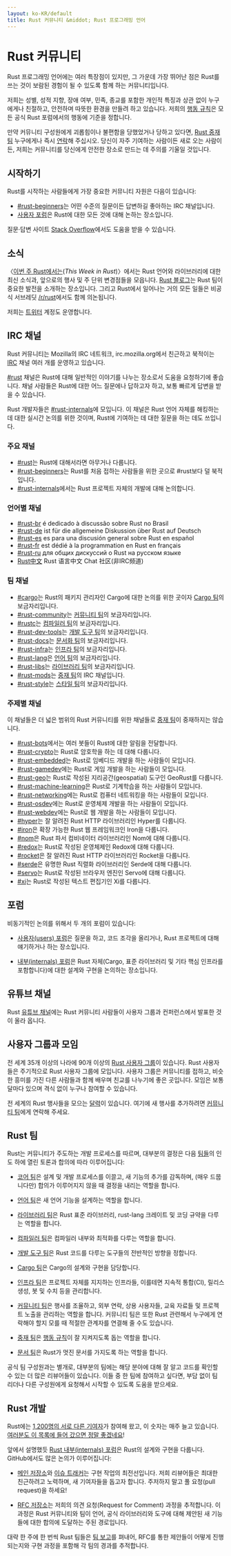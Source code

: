 ```yaml
---
layout: ko-KR/default
title: Rust 커뮤니티 &middot; Rust 프로그래밍 언어
---
```


# Rust 커뮤니티

Rust 프로그래밍 언어에는 여러 특장점이 있지만, 그 가운데 가장 뛰어난 점은 Rust를 쓰는 것이 보람된 경험이 될 수 있도록 함께 하는 커뮤니티입니다.

저희는 성별, 성적 지향, 장애 여부, 민족, 종교를 포함한 개인적 특징과 상관 없이 누구에게나 친절하고, 안전하며 따뜻한 환경을 만들려 하고 있습니다.
저희의 [행동 규칙][coc]은 모든 공식 Rust 포럼에서의 행동에 기준을 정합니다.

만약 커뮤니티 구성원에게 괴롭힘이나 불편함을 당했었거나 당하고 있다면, [Rust 중재 팀][mod_team] 누구에게나 즉시 [연락][mod_team_email]해 주십시오.
당신이 자주 기여하는 사람이든 새로 오는 사람이든, 저희는 커뮤니티를 당신에게 안전한 장소로 만드는 데 주의를 기울일 것입니다.

[coc]: conduct.html
[mod_team_email]: mailto:rust-mods@rust-lang.org

## 시작하기

Rust를 시작하는 사람들에게 가장 중요한 커뮤니티 자원은 다음이 있습니다:

- [#rust-beginners][beginners_irc]는 어떤 수준의 질문이든 답변하길 좋아하는 IRC 채널입니다.
- [사용자 포럼][users_forum]은 Rust에 대한 모든 것에 대해 논하는 장소입니다.

질문·답변 사이트 [Stack Overflow][stack_overflow]에서도 도움을 받을 수 있습니다.

[stack_overflow]: https://stackoverflow.com/questions/tagged/rust

## 소식

〈[이번 주 Rust에서는][twir](<i lang="en">This Week in Rust</i>)〉에서는
Rust 언어와 라이브러리에 대한 최신 소식과, 앞으로의 행사 및 주 단위 변경점들을 모읍니다.
[Rust 블로그][rust_blog]는 Rust 팀이 중요한 발전을 소개하는 장소입니다.
그리고 Rust에서 일어나는 거의 모든 일들은 비공식 서브레딧 [/r/rust][reddit]에서도 함께 의논됩니다.

저희는 [트위터][twitter] 계정도 운영합니다.
<!-- 영어를 읽을 수 없다면, 중국어 [웨이보][weibo] 계정을 팔로할 수도 있습니다. -->

[twir]: https://this-week-in-rust.org/
[rust_blog]: http://blog.rust-lang.org/
[reddit]: https://www.reddit.com/r/rust
[reddit_coc]: https://www.reddit.com/r/rust/comments/2rvrzx/our_code_of_conduct_please_read/
[twitter]: https://twitter.com/rustlang
[weibo]: http://weibo.com/u/5616913483

## IRC 채널

Rust 커뮤니티는 Mozilla의 IRC 네트워크, irc.mozilla.org에서 친근하고 북적이는 [IRC] 채널 여러 개를 운영하고 있습니다.

[#rust][rust_irc] 채널은 Rust에 대해 일반적인 이야기를 나누는 장소로서 도움을 요청하기에 좋습니다.
채널 사람들은 Rust에 대한 어느 질문에나 답하고자 하고, 보통 빠르게 답변을 받을 수 있습니다.

Rust 개발자들은 [#rust-internals][internals_irc]에 모입니다.
이 채널은 Rust 언어 자체를 해킹하는 데 대한 실시간 논의를 위한 것이며,
Rust에 기여하는 데 대한 질문을 하는 데도 쓰입니다.

### 주요 채널

- [#rust][rust_irc]는 Rust에 대해서라면 아무거나 다룹니다.
- [#rust-beginners][beginners_irc]는 Rust를 처음 접하는 사람들을 위한 곳으로 #rust보다 덜 북적입니다.
- [#rust-internals][internals_irc]에서는 Rust 프로젝트 자체의 개발에 대해 논의합니다.

### 언어별 채널

- [#rust-br][br_irc] é dedicado à discussão sobre Rust no Brasil
- [#rust-de][de_irc] ist für die allgemeine Diskussion über Rust auf Deutsch
- [#rust-es][es_irc] es para una discusión general sobre Rust en español
- [#rust-fr][fr_irc] est dédié à la programmation en Rust en français
- [#rust-ru][ru_irc] для общих дискуссий о Rust на русском языке
- [Rust中文][cn_org] Rust 语言中文 Chat 社区(非IRC频道)

### 팀 채널

- [#cargo][cargo_irc]는 Rust의 패키지 관리자인 Cargo에 대한 논의를 위한 곳이자 [Cargo 팀][cargo_team]의 보금자리입니다.
- [#rust-community][community_irc]는 [커뮤니티 팀][community_team]의 보금자리입니다.
- [#rustc][rustc_irc]는 [컴파일러 팀][compiler_team]의 보금자리입니다.
- [#rust-dev-tools][dev_tools_irc]는 [개발 도구 팀][dev_tools_team]의 보금자리입니다.
- [#rust-docs][docs_irc]는 [문서화 팀][doc_team]의 보금자리입니다.
- [#rust-infra][infra_irc]는 [인프라 팀][infra_team]의 보금자리입니다.
- [#rust-lang][lang_irc]은 [언어 팀][language_team]의 보금자리입니다.
- [#rust-libs][libs_irc]는 [라이브러리 팀][library_team]의 보금자리입니다.
- [#rust-mods][mod_irc]는 [중재 팀][mod_team]의 IRC 채널입니다.
- [#rust-style][style_irc]는 [스타일 팀][style_team]의 보금자리입니다.

### 주제별 채널

이 채널들은 더 넓은 범위의 Rust 커뮤니티를 위한 채널들로 [중재 팀][mod_team]이 중재하지는 않습니다.

- [#rust-bots][bots_irc]에서는 여러 봇들이 Rust에 대한 알림을 전달합니다.
- [#rust-crypto][crypto_irc]는 Rust로 암호학을 하는 데 대해 다룹니다.
- [#rust-embedded][embedded_irc]는 Rust로 임베디드 개발을 하는 사람들이 모입니다.
- [#rust-gamedev][gamedev_irc]에는 Rust로 게임 개발을 하는 사람들이 모입니다.
- [#rust-geo][rustgeo_irc]는 Rust로 작성된 지리공간(geospatial) 도구인 GeoRust를 다룹니다.
- [#rust-machine-learning][machine_learning_irc]은 Rust로 기계학습을 하는 사람들이 모입니다.
- [#rust-networking][networking_irc]에는 Rust로 컴퓨터 네트워킹을 하는 사람들이 모입니다.
- [#rust-osdev][osdev_irc]에는 Rust로 운영체제 개발을 하는 사람들이 모입니다.
- [#rust-webdev][webdev_irc]에는 Rust로 웹 개발을 하는 사람들이 모입니다.
- [#hyper][hyper_irc]는 잘 알려진 Rust HTTP 라이브러리인 Hyper를 다룹니다.
- [#iron][iron_irc]은 확장 가능한 Rust 웹 프레임워크인 Iron을 다룹니다.
- [#nom][nom_irc]은 Rust 파서 컴비네이터 라이브러리인 Nom에 대해 다룹니다.
- [#redox][redox_irc]는 Rust로 작성된 운영체제인 Redox에 대해 다룹니다.
- [#rocket][rocket_irc]은 잘 알려진 Rust HTTP 라이브러리인 Rocket을 다룹니다.
- [#serde][serde_irc]은 유명한 Rust 직렬화 라이브러리인 Serde에 대해 다룹니다.
- [#servo][servo_irc]는 Rust로 작성된 브라우저 엔진인 Servo에 대해 다룹니다.
- [#xi][xi_irc]는 Rust로 작성된 텍스트 편집기인 Xi를 다룹니다.

[IRC]: https://en.wikipedia.org/wiki/Internet_Relay_Chat
[beginners_irc]: https://kiwiirc.com/client/irc.mozilla.org/rust-beginners
[bots_irc]: https://kiwiirc.com/client/irc.mozilla.org/rust-bots
[br_irc]: https://kiwiirc.com/client/irc.mozilla.org/rust-br
[cargo_irc]: https://kiwiirc.com/client/irc.mozilla.org/cargo
[cn_org]: https://chat.rust-china.org/
[community_irc]: https://kiwiirc.com/client/irc.mozilla.org/rust-community
[crypto_irc]: https://kiwiirc.com/client/irc.mozilla.org/rust-crypto
[de_irc]: https://kiwiirc.com/client/irc.mozilla.org/rust-de
[es_irc]: https://kiwiirc.com/client/irc.mozilla.org/rust-es
[embedded_irc]: https://kiwiirc.com/client/irc.mozilla.org/rust-embedded
[fr_irc]: https://kiwiirc.com/client/irc.mozilla.org/rust-fr
[gamedev_irc]: https://kiwiirc.com/client/irc.mozilla.org/rust-gamedev
[internals_irc]: https://kiwiirc.com/client/irc.mozilla.org/rust-internals
[lang_irc]: https://kiwiirc.com/client/irc.mozilla.org/rust-lang
[libs_irc]: https://kiwiirc.com/client/irc.mozilla.org/rust-libs
[networking_irc]: https://kiwiirc.com/client/irc.mozilla.org/rust-networking
[osdev_irc]: https://kiwiirc.com/client/irc.mozilla.org/rust-osdev
[ru_irc]: https://kiwiirc.com/client/irc.mozilla.org/rust-ru
[rust_irc]: https://kiwiirc.com/client/irc.mozilla.org/rust
[rustc_irc]: https://kiwiirc.com/client/irc.mozilla.org/rustc
[servo_irc]: https://kiwiirc.com/client/irc.mozilla.org/servo
[tools_irc]: https://kiwiirc.com/client/irc.mozilla.org/rust-tools
[webdev_irc]: https://kiwiirc.com/client/irc.mozilla.org/rust-webdev
[docs_irc]: https://kiwiirc.com/client/irc.mozilla.org/rust-docs
[xi_irc]: https://kiwiirc.com/client/irc.mozilla.org/xi
[dev_tools_irc]: https://kiwiirc.com/client/irc.mozilla.org/rust-dev-tools
[style_irc]: https://kiwiirc.com/client/irc.mozilla.org/style
[style_team]: team.html#Style-team
[mod_irc]: https://kiwiirc.com/client/irc.mozilla.org/mods
[machine_learning_irc]: https://kiwiirc.com/client/irc.mozilla.org/rust-machine-learning
[hyper_irc]: https://kiwiirc.com/client/irc.mozilla.org/hyper
[iron_irc]: https://kiwiirc.com/client/irc.mozilla.org/iron
[redox_irc]: https://kiwiirc.com/client/irc.mozilla.org/redox
[nom_irc]: https://kiwiirc.com/client/irc.mozilla.org/nom
[infra_irc]: https://kiwiirc.com/client/irc.mozilla.org/rust-infra
[rustgeo_irc]: https://kiwiirc.com/client/irc.mozilla.org/rust-geo
[rocket_irc]: https://kiwiirc.com/client/irc.mozilla.org/rocket
[serde_irc]: https://kiwiirc.com/client/irc.mozilla.org/serde

## 포럼

비동기적인 논의를 위해서 두 개의 포럼이 있습니다:

- [사용자(users) 포럼][users_forum]은 질문을 하고, 코드 조각을 올리거나, Rust 프로젝트에 대해 얘기하거나 하는 장소입니다.

- [내부(internals) 포럼][internals_forum]은 Rust 자체(Cargo, 표준 라이브러리 및 기타 핵심 인프라를 포함합니다)에 대한 설계와 구현을 논의하는 장소입니다.

[users_forum]: https://users.rust-lang.org/
[internals_forum]: https://internals.rust-lang.org/

## 유튜브 채널

Rust [유튜브 채널][youtube_channel]에는 Rust 커뮤니티 사람들이 사용자 그룹과 컨퍼런스에서 발표한 것이 올라 옵니다.

[youtube_channel]: https://www.youtube.com/channel/UCaYhcUwRBNscFNUKTjgPFiA

## 사용자 그룹과 모임

전 세계 35개 이상의 나라에 90개 이상의 [Rust 사용자 그룹][user_group]이 있습니다.
Rust 사용자들은 주기적으로 Rust 사용자 그룹에 모입니다.
사용자 그룹은 커뮤니티를 접하고, 비슷한 흥미를 가진 다른 사람들과 함께 배우며 친교를 나누기에 좋은 곳입니다.
모임은 보통 달마다 있으며 격식 없이 누구나 참여할 수 있습니다.

전 세계의 Rust 행사들을 모으는 [달력][calendar]이 있습니다.
여기에 새 행사를 추가하려면 [커뮤니티 팀][community_team]에게 연락해 주세요.

[user_group]: ./user-groups.html
[calendar]: https://www.google.com/calendar/embed?src=apd9vmbc22egenmtu5l6c5jbfc@group.calendar.google.com

## Rust 팀

Rust는 커뮤니티가 주도하는 개발 프로세스를 따르며,
대부분의 결정은 다음 [팀들][teams]의 인도 하에 열린 토론과 합의에 따라 이루어집니다:

* [코어 팀][core_team]은 설계 및 개발 프로세스를 이끌고, 새 기능의 추가를 감독하며, (매우 드뭅니다만) 합의가 이루어지지 않을 때 결정을 내리는 역할을 합니다.

* [언어 팀][language_team]은 새 언어 기능을 설계하는 역할을 합니다.

* [라이브러리 팀][library_team]은 Rust 표준 라이브러리, rust-lang 크레이트 및 코딩 규약을 다루는 역할을 합니다.

* [컴파일러 팀][compiler_team]은 컴파일러 내부와 최적화를 다루는 역할을 합니다.

* [개발 도구 팀][dev_tools_team]은 Rust 코드를 다루는 도구들의 전반적인 방향을 정합니다.

* [Cargo 팀][cargo_team]은 Cargo의 설계와 구현을 담당합니다.

* [인프라 팀][infra_team]은 프로젝트 자체를 지지하는 인프라들, 이를테면 지속적 통합(CI), 릴리스 생성, 봇 및 수치 등을 관리합니다.

* [커뮤니티 팀][community_team]은 행사를 조율하고, 외부 연락, 상용 사용자들, 교육 자료들 및 프로젝트 노출을 관리하는 역할을 합니다.
  커뮤니티 팀은 또한 Rust 관련해서 누구에게 연락해야 할지 모를 때 적절한 관계자를 연결해 줄 수도 있습니다.

* [중재 팀][mod_team]은 [행동 규칙][coc]이 잘 지켜지도록 돕는 역할을 합니다.

* [문서 팀][doc_team]은 Rust가 멋진 문서를 가지도록 하는 역할을 합니다.

공식 팀 구성원과는 별개로, 대부분의 팀에는 해당 분야에 대해 잘 알고 코드를 확인할 수 있는 더 많은 리뷰어들이 있습니다.
이들 중 한 팀에 참여하고 싶다면, 부담 없이 팀 리더나 다른 구성원에게 요청해서 시작할 수 있도록 도움을 받으세요.

[teams]: team.html
[core_team]: team.html#Core-team
[language_team]: team.html#Language-design-team
[library_team]: team.html#Library-team
[compiler_team]: team.html#Compiler-team
[dev_tools_team]: team.html#Dev-tools-team
[cargo_team]: team.html#Cargo-team
[community_team]: team.html#Community-team
[mod_team]: team.html#Moderation-team
[doc_team]: team.html#Documentation-team
[infra_team]: team.html#Infrastructure-team

## Rust 개발

Rust에는 [1,200명의 서로 다른 기여자][authors]가 참여해 왔고, 이 숫자는 매주 늘고 있습니다.
[여러분도 이 목록에 들어 갔으면 정말 좋겠네요][contribute]!

앞에서 설명했듯 [Rust 내부(internals) 포럼][internals_forum]은 Rust의 설계와 구현을 다룹니다.
GitHub에서도 많은 논의가 이루어집니다:

- [메인 저장소][github]와 [이슈 트래커][issue_tracking]는 구현 작업의 최전선입니다.
  저희 리뷰어들은 최대한 친근하려고 노력하며, 새 기여자들을 돕고자 합니다. 주저하지 말고 풀 요청(pull request)을 하세요!

- [RFC 저장소][rfcs]는 저희의 의견 요청(Request for Comment) 과정을 추적합니다.
  이 과정은 Rust 커뮤니티와 팀이 언어, 공식 라이브러리와 도구에 대해 제안된 새 기능들에 대한 합의에 도달하는 주된 경로입니다.

대략 한 주에 한 번씩 Rust 팀들은 [팀 보고][team_reports]를 펴내어,
RFC를 통한 제안들이 어떻게 진행되는지와 구현 과정을 포함해 각 팀의 경과를 추적합니다.

[authors]: https://github.com/rust-lang/rust/blob/88397e092e01b6043b6f65772710dfe0e59056c5/AUTHORS.txt
[contribute]: contribute.html
[github]: https://github.com/rust-lang/rust
[rfcs]: https://github.com/rust-lang/rfcs
[team_reports]: https://github.com/rust-lang/subteams
[issue_tracking]: https://github.com/rust-lang/rust/issues
